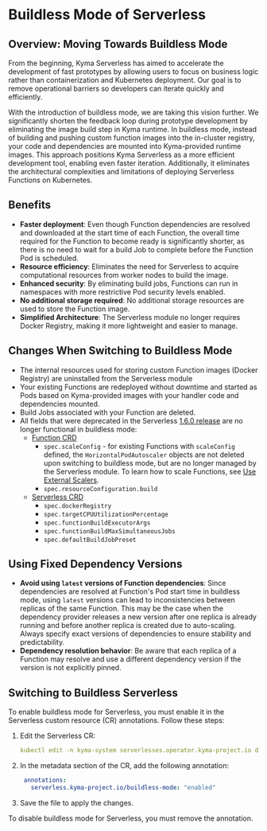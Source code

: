 # Buildless Mode of Serverless

## Overview: Moving Towards Buildless Mode

From the beginning, Kyma Serverless has aimed to accelerate the development of fast prototypes by allowing users to focus on business logic rather than containerization and Kubernetes deployment. Our goal is to remove operational barriers so developers can iterate quickly and efficiently.

With the introduction of buildless mode, we are taking this vision further. We significantly shorten the feedback loop during prototype development by eliminating the image build step in Kyma runtime. In buildless mode, instead of building and pushing custom function images into the in-cluster registry, your code and dependencies are mounted into Kyma-provided runtime images. This approach positions Kyma Serverless as a more efficient development tool, enabling even faster iteration. Additionally, it eliminates the architectural complexities and limitations of deploying Serverless Functions on Kubernetes.

## Benefits

- **Faster deployment**: Even though Function dependencies are resolved and downloaded at the start time of each Function, the overall time required for the Function to become ready is significantly shorter, as there is no need to wait for a build Job to complete before the Function Pod is scheduled.
- **Resource efficiency**: Eliminates the need for Serverless to acquire computational resources from worker nodes to build the image.
- **Enhanced security**: By eliminating build jobs, Functions can run in namespaces with more restrictive Pod security levels enabled.
- **No additional storage required**: No additional storage resources are used to store the Function image.
- **Simplified Architecture**: The Serverless module no longer requires Docker Registry, making it more lightweight and easier to manage.

## Changes When Switching to Buildless Mode

- The internal resources used for storing custom Function images (Docker Registry) are uninstalled from the Serverless module
- Your existing Functions are redeployed without downtime and started as Pods based on Kyma-provided images with your handler code and dependencies mounted.
- Build Jobs associated with your Function are deleted.
- All fields that were deprecated in the Serverless [1.6.0 release](https://github.com/kyma-project/serverless/releases/tag/1.6.0) are no longer functional in buildless mode:
  - [Function CRD](https://kyma-project.io/#/serverless-manager/user/resources/06-10-function-cr)
    - `spec.scaleConfig` - for existing Functions with `scaleConfig` defined, the `HorizontalPodAutoscaler` objects are not deleted upon switching to buildless mode, but are no longer managed by the Serverless module. To learn how to scale Functions, see [Use External Scalers](https://kyma-project.io/#/serverless-manager/user/tutorials/01-130-use-external-scalers).
    - `spec.resourceConfiguration.​build`
  - [Serverless CRD](https://kyma-project.io/#/serverless-manager/user/resources/06-20-serverless-cr)
    - `spec.dockerRegistry`
    - `spec.targetCPUUtilizationPercentage`
    - `spec.functionBuildExecutorArgs`
    - `spec.functionBuildMaxSimultaneousJobs`
    - `spec.defaultBuildJobPreset`

## Using Fixed Dependency Versions

- **Avoid using `latest` versions of Function dependencies**: Since dependencies are resolved at Function's Pod start time in buildless mode, using `latest` versions can lead to inconsistencies between replicas of the same Function. This may be the case when the dependency provider releases a new version after one replica is already running and before another replica is created due to auto-scaling.  Always specify exact versions of dependencies to ensure stability and predictability.
- **Dependency resolution behavior**: Be aware that each replica of a Function may resolve and use a different dependency version if the version is not explicitly pinned.

## Switching to Buildless Serverless

To enable buildless mode for Serverless, you must enable it in the Serverless custom resource (CR) annotations. Follow these steps:

1. Edit the Serverless CR:
   ```yaml
   kubectl edit -n kyma-system serverlesses.operator.kyma-project.io default
   ```
   
2. In the metadata section of the CR, add the following annotation:
   ```yaml
    annotations:
      serverless.kyma-project.io/buildless-mode: "enabled"
   ```

3. Save the file to apply the changes.

To disable buildless mode for Serverless, you must remove the annotation.
